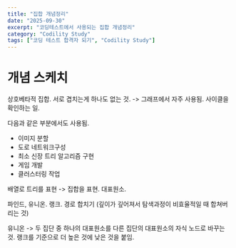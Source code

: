 ```yaml
---
title: "집합 개념정리"
date: "2025-09-30"
excerpt: "코딩테스트에서 사용되는 집합 개념정리"
category: "Codility Study"
tags: ["코딩 테스트 합격자 되기", "Codility Study"]
---
```


# 개념 스케치

상호베타적 집합. 서로 겹치는게 하나도 없는 것.
-> 그래프에서 자주 사용됨. 사이클을 확인하는 일.

다음과 같은 부분에서도 사용됨.
- 이미지 분할
- 도로 네트워크구성
- 최소 신장 트리 알고리즘 구현
- 게임 개발
- 클러스터링 작업


배열로 트리를 표현 -> 집합을 표현.
대표원소.

파인드, 유니온.
랭크.
경로 합치기 (깊이가 깊어져서 탐색과정이 비효율적일 때 합쳐버리는 것)

유니온 -> 두 집단 중 하나의 대표원소를 다른 집단의 대표원소의 자식 노드로 바꾸는 것. 
랭크를 기준으로 더 높은 것에 낮은 것을 붙임.
